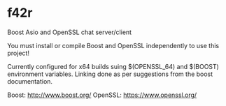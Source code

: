 # f42r
Boost Asio and OpenSSL chat server/client

You must install or compile Boost and OpenSSL independently to use this project!

Currently configured for x64 builds suing $(OPENSSL_64) and $(BOOST) environment variables. Linking done as per suggestions from the boost documentation.

Boost: http://www.boost.org/
OpenSSL: https://www.openssl.org/
